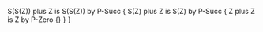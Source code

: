 S(S(Z)) plus Z is S(S(Z)) by P-Succ {
S(Z) plus Z is S(Z) by P-Succ {
Z plus Z is Z by P-Zero {}
}
}